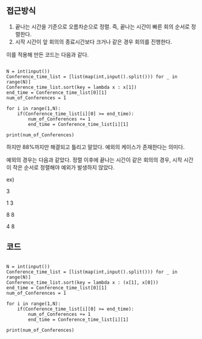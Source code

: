 ## 접근방식
1. 끝나는 시간을 기준으로 오름차순으로 정렬. 즉, 끝나는 시간이 빠른 회의 순서로 정렬한다.
2. 시작 시간이 앞 회의의 종료시간보다 크거나 같은 경우 회의를 진행한다.

이를 적용해 만든 코드는 다음과 같다.
<pre><code>
N = int(input())
Conference_time_list = [list(map(int,input().split())) for _ in range(N)]  
Conference_time_list.sort(key = lambda x : x[1])
end_time = Conference_time_list[0][1]
num_of_Conferences = 1

for i in range(1,N):
    if(Conference_time_list[i][0] >= end_time):
        num_of_Conferences += 1
        end_time = Conference_time_list[i][1]

print(num_of_Conferences)
</code></pre>
하지만 88%까지만 해결되고 틀리고 말았다.
예외의 케이스가 존재한다는 의미다.

예외의 경우는 다음과 같았다.
정렬 이후에 끝나는 시간이 같은 회의의 경우, 시작 시간이 작은 순서로 정렬해야 예외가 발생하지 않았다.

ex)

3

1 3
    
8 8
    
4 8
    



## 코드
<pre><code>
N = int(input())
Conference_time_list = [list(map(int,input().split())) for _ in range(N)]  
Conference_time_list.sort(key = lambda x : (x[1], x[0]))
end_time = Conference_time_list[0][1]
num_of_Conferences = 1

for i in range(1,N):
    if(Conference_time_list[i][0] >= end_time):
        num_of_Conferences += 1
        end_time = Conference_time_list[i][1]

print(num_of_Conferences)
</code></pre>
